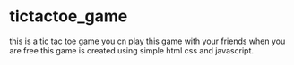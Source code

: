 # tictactoe_game
this is a tic tac toe game 
you cn play this game with your friends when you are free
this game is created using simple html css and javascript.
